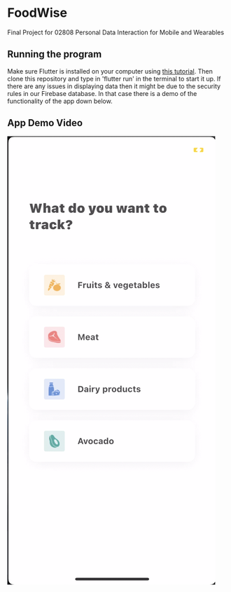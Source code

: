 # FoodWise
Final Project for 02808 Personal Data Interaction for Mobile and Wearables

## Running the program
Make sure Flutter is installed on your computer using [this tutorial](https://docs.flutter.dev/get-started/install). Then clone this repository and type in 'flutter run' in the terminal to start it up. If there are any issues in displaying data then it might be due to the security rules in our Firebase database. In that case there is a demo of the functionality of the app down below.

## App Demo Video

[![FoodWise Demo Video](FoodWiseDemoHome.35.png)](https://www.youtube.com/watch?v=A29aGLq31aQ)
